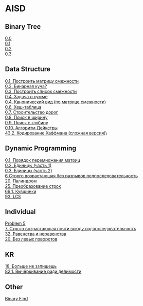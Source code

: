 # AISD

## Binary Tree
[0.0](https://github.com/Ilusha2004/AISD/tree/main/BinTree/0.0)\
[0.1](https://github.com/Ilusha2004/AISD/tree/main/BinTree/0.1)\
[0.2](https://github.com/Ilusha2004/AISD/tree/main/BinTree/0.2)\
[0.3](https://github.com/Ilusha2004/AISD/tree/main/BinTree/0.3)

## Data Structure
[0.1. Построить матрицу смежности](https://github.com/Ilusha2004/AISD/tree/main/DataStructure/0.1.%20Построить%20матрицу%20смежности)\
[0.2. Бинарная куча?]()\
[0.3. Построить список смежности]()\
[0.4. Задача о сумме]()\
[0.4. Канонический вид (по матрице смежности)]()\
[0.6. Хеш-таблица]()\
[0.7. Строительство дорог]()\
[0.8. Поиск в ширину]()\
[0.9. Поиск в глубину]()\
[0.10. Алгоритм Дейкстры]()\
[43.2. Кодирование Хаффмана (сложная версия)]()\

## Dynamic Programming

[0.1. Порядок перемножения матриц]()\
[0.2. Единицы (часть 1)]()\
[0.3. Единицы (часть 2)]()\
[6 Строго возрастающая без разрывов подпоследовательность]()\
[20. Палиндром]()\
[25. Преобразование строк]()\
[69.1. Кувшинки]()\
[93. LCS]()

## Individual

[Problem 5]()\
[7. Строго возрастающая почти всюду подпоследовательность]()\
[32. Равенства и неравенства]()\
[20. Без левых поворотов]()

## KR

[18. Больше не запишешь]()\
[82.1. Вычёркивание ради делимости]()

## Other

[Binary Find]()
